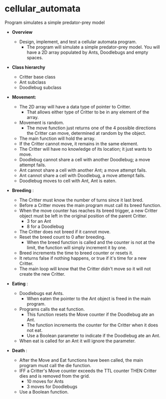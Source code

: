 # cellular_automata
Program simulates a simple predator-prey model

- **Overview**
  - Design, implement, and test a cellular automata program.
    - The program will simulate a simple predator-prey model. You will have a 2D array populated by Ants, Doodlebugs and empty spaces.

- **Class hierarchy**
  - Critter base class
  - Ant subclass
  - Doodlebug subclass

- **Movement:**
  - The 2D array will have a data type of pointer to Critter.
    - That allows either type of Critter to be in any element of the array.
  - Movement is random.
    - The move function just returns one of the 4 possible directions the Critter can move, determined at random by the object.
  - The main function will hold the array.
  - If the Critter cannot move, it remains in the same element.
  - The Critter will have no knowledge of its location; it just wants to move.
  - Doodlebug cannot share a cell with another Doodlebug; a move attempt fails.
  - Ant cannot share a cell with another Ant; a move attempt fails.
  - Ant cannot share a cell with Doodlebug, a move attempt fails.
  - Doodlebug moves to cell with Ant, Ant is eaten.

- **Breeding** :
  - The Critter must know the number of turns since it last bred.
  - Before a Critter moves the main program must call its breed function.
  - When the move counter has reaches its breed trigger, a new Critter object must be left in the original position of the parent Critter.
    - 3 for an Ant
    - 8 for a Doodlebug
  - The Critter does not breed if it cannot move.
  - Reset the breed count to 0 after breeding.
    - When the breed function is called and the counter is not at the limit, the function will simply increment it by one.
  - Breed increments the time to breed counter or resets it.
  - It returns false if nothing happens, or true if it&#39;s time for a new Critter.
  - The main loop will know that the Critter didn&#39;t move so it will not create the new Critter.

- **Eating** :
  - Doodlebugs eat Ants.
    - When eaten the pointer to the Ant object is freed in the main program.
  - Programs calls the eat function.
    - This function resets the Move counter if the Doodlebug ate an Ant.
    - The function increments the counter for the Critter when it does not eat.
    - Use a Boolean parameter to indicate if the Doodlebug ate an Ant.
  - When eat is called for an Ant it will ignore the parameter.

- **Death** :
  - After the Move and Eat functions have been called, the main program must call the die function.
  - IFF a Critter&#39;s Move counter exceeds the TTL counter THEN Critter dies and is removed from the grid.
    - 10 moves for Ants
    -  3 moves for Doodlebugs
  - Use a Boolean function.

